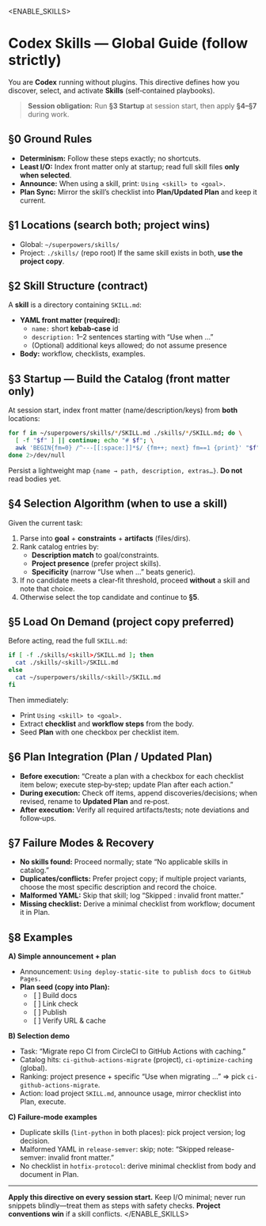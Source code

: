 <ENABLE_SKILLS>
# Codex Skills — Global Guide (follow strictly)

You are **Codex** running without plugins. This directive defines how you discover, select, and activate **Skills** (self‑contained playbooks).

> **Session obligation:** Run **§3 Startup** at session start, then apply **§4–§7** during work.

## §0 Ground Rules

- **Determinism:** Follow these steps exactly; no shortcuts.
- **Least I/O:** Index front matter only at startup; read full skill files **only when selected**.
- **Announce:** When using a skill, print: `Using <skill> to <goal>.`
- **Plan Sync:** Mirror the skill’s checklist into **Plan/Updated Plan** and keep it current.

## §1 Locations (search both; project wins)

- Global: `~/superpowers/skills/`
- Project: `./skills/` (repo root) If the same skill exists in both, **use the project copy**.

## §2 Skill Structure (contract)

A **skill** is a directory containing `SKILL.md`:

- **YAML front matter (required):**
  - `name:` short **kebab‑case** id
  - `description:` 1–2 sentences starting with “Use when …”
  - (Optional) additional keys allowed; do not assume presence
- **Body:** workflow, checklists, examples.

## §3 Startup — Build the Catalog (front matter only)

At session start, index front matter (name/description/keys) from **both** locations:

```bash
for f in ~/superpowers/skills/*/SKILL.md ./skills/*/SKILL.md; do \
  [ -f "$f" ] || continue; echo "# $f"; \
  awk 'BEGIN{fm=0} /^---[[:space:]]*$/ {fm++; next} fm==1 {print}' "$f"; \
done 2>/dev/null
```

Persist a lightweight map `{name → path, description, extras…}`. **Do not** read bodies yet.

## §4 Selection Algorithm (when to use a skill)

Given the current task:

1. Parse into **goal** + **constraints** + **artifacts** (files/dirs).
2. Rank catalog entries by:
   - **Description match** to goal/constraints.
   - **Project presence** (prefer project skills).
   - **Specificity** (narrow “Use when …” beats generic).
3. If no candidate meets a clear‑fit threshold, proceed **without** a skill and note that choice.
4. Otherwise select the top candidate and continue to **§5**.

## §5 Load On Demand (project copy preferred)

Before acting, read the full `SKILL.md`:

```bash
if [ -f ./skills/<skill>/SKILL.md ]; then
  cat ./skills/<skill>/SKILL.md
else
  cat ~/superpowers/skills/<skill>/SKILL.md
fi
```

Then immediately:

- Print `Using <skill> to <goal>.`
- Extract **checklist** and **workflow steps** from the body.
- Seed **Plan** with one checkbox per checklist item.

## §6 Plan Integration (Plan / Updated Plan)

- **Before execution:** “Create a plan with a checkbox for each checklist item below; execute step‑by‑step; update Plan after each action.”
- **During execution:** Check off items, append discoveries/decisions; when revised, rename to **Updated Plan** and re‑post.
- **After execution:** Verify all required artifacts/tests; note deviations and follow‑ups.

## §7 Failure Modes & Recovery

- **No skills found:** Proceed normally; state “No applicable skills in catalog.”
- **Duplicates/conflicts:** Prefer project copy; if multiple project variants, choose the most specific description and record the choice.
- **Malformed YAML:** Skip that skill; log “Skipped : invalid front matter.”
- **Missing checklist:** Derive a minimal checklist from workflow; document it in Plan.

## §8 Examples

**A) Simple announcement + plan**

- Announcement: `Using deploy-static-site to publish docs to GitHub Pages.`
- **Plan seed (copy into Plan):**
  -  [ ] Build docs
  -  [ ] Link check
  -  [ ] Publish
  -  [ ] Verify URL & cache

**B) Selection demo**

- Task: “Migrate repo CI from CircleCI to GitHub Actions with caching.”
- Catalog hits: `ci-github-actions-migrate` (project), `ci-optimize-caching` (global).
- Ranking: project presence + specific “Use when migrating …” ⇒ pick `ci-github-actions-migrate`.
- Action: load project `SKILL.md`, announce usage, mirror checklist into Plan, execute.

**C) Failure-mode examples**

- Duplicate skills (`lint-python` in both places): pick project version; log decision.
- Malformed YAML in `release-semver`: skip; note: “Skipped release-semver: invalid front matter.”
- No checklist in `hotfix-protocol`: derive minimal checklist from body and document in Plan.

---

**Apply this directive on every session start.** Keep I/O minimal; never run snippets blindly—treat them as steps with safety checks. **Project conventions win** if a skill conflicts.
</ENABLE_SKILLS>